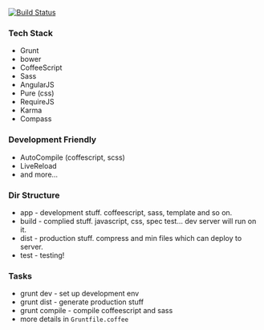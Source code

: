 [![Build Status](https://travis-ci.org/ichord/angular-coffee-AMD-seed.png)](https://travis-ci.org/ichord/angular-coffee-AMD-seed)

### Tech Stack

* Grunt
* bower
* CoffeeScript
* Sass
* AngularJS
* Pure (css)
* RequireJS
* Karma
* Compass

### Development Friendly

* AutoCompile (coffescript, scss)
* LiveReload
* and more...

### Dir Structure

* app - development stuff. coffeescript, sass, template and so on.
* build - complied stuff. javascript, css, spec test... dev server will run on it.
* dist - production stuff. compress and min files which can deploy to server.
* test - testing!

### Tasks

* grunt dev - set up development env
* grunt dist - generate production stuff
* grunt compile - compile coffeescript and sass
* more details in `Gruntfile.coffee`


